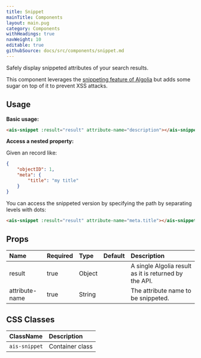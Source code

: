 ```yaml
---
title: Snippet
mainTitle: Components
layout: main.pug
category: Components
withHeadings: true
navWeight: 10
editable: true
githubSource: docs/src/components/snippet.md
---
```


Safely display snippeted attributes of your search results.

This component leverages the [snippeting feature of Algolia](https://www.algolia.com/doc/faq/searching/what-is-attributes-to-snippet-how-does-it-work/#faq-section)
but adds some sugar on top of it to prevent XSS attacks.


## Usage

**Basic usage:**

```html
<ais-snippet :result="result" attribute-name="description"></ais-snippet>
```

**Access a nested property:**

Given an record like:

```json
{
    "objectID": 1,
    "meta": {
        "title": "my title"
    }
}
```

You can access the snippeted version by specifying the path by separating levels with dots:

```html
<ais-snippet :result="result" attribute-name="meta.title"></ais-snippet>
```

## Props

| Name           | Required | Type   | Default | Description                                             |
|:---------------|:---------|:-------|:--------|:--------------------------------------------------------|
| result         | true     | Object |         | A single Algolia result as it is returned by the API.   |
| attribute-name | true     | String |         | The attribute name to be snippeted.                   | |

## CSS Classes

| ClassName     | Description     |
|:--------------|:----------------|
| `ais-snippet` | Container class |
